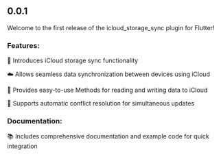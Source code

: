 ## 0.0.1

Welcome to the first release of the icloud_storage_sync plugin for Flutter!

### Features:
🚀 Introduces iCloud storage sync functionality

☁️ Allows seamless data synchronization between devices using iCloud

🔑 Provides easy-to-use Methods for reading and writing data to iCloud

🔄 Supports automatic conflict resolution for simultaneous updates

### Documentation:
📚 Includes comprehensive documentation and example code for quick integration